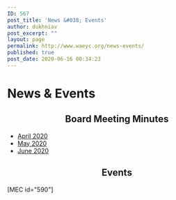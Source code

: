 ```yaml
---
ID: 567
post_title: 'News &#038; Events'
author: dukhniav
post_excerpt: ""
layout: page
permalink: http://www.waeyc.org/news-events/
published: true
post_date: 2020-06-16 00:34:23
---
```

<h1>News &amp; Events</h1>
<h2 style="text-align: center;">Board Meeting Minutes</h2>
<ul>
 	<li>
					<a href="/wp-content/uploads/2020/07/WAEYC-Board-Minutes-April-2020.pdf" target="_blank" rel="noopener noreferrer">
April 2020
</a></li>
 	<li>
					<a href="/wp-content/uploads/2020/07/WAEYC-Board-Meeting-Minutes-May-2020.pdf" target="_blank" rel="noopener noreferrer">
May 2020
</a></li>
 	<li>
					<a href="/wp-content/uploads/2020/07/WAEYC-Board-Meeting-Minutes-June-2020.pdf" target="_blank" rel="noopener noreferrer">
June 2020
</a></li>
</ul>
<h2 style="text-align: center;">Events</h2>
[MEC id="590"]